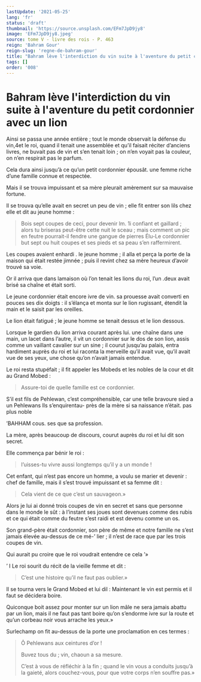 ```yaml
---
lastUpdate: '2021-05-25'
lang: 'fr'
status: 'draft'
thumbnail: 'https://source.unsplash.com/EFm7JpD9jy8'
image: 'EFm7JpD9jy8.jpeg'
source: tome V - livre des rois - P. 463
reign: 'Bahram Gour'
reign-slug: 'regne-de-bahram-gour'
title: "Bahram lève l'interdiction du vin suite à l'aventure du petit cordonnier avec un lion | Le Livre des Rois | Shâhnâmeh"
tags: []
order: '008'
---
```


# Bahram lève l'interdiction du vin suite à l'aventure du petit cordonnier avec un lion

Ainsi se passa une année entière ; tout le monde observait la défense du vin,4et le roi, quand il tenait une assemblée et qu’il faisait réciter d’anciens livres, ne buvait pas de vin et s’en tenait loin ; on n’en voyait pas la couleur, on n’en respirait pas le parfum.

Cela dura ainsi jusqu’à ce qu’un petit cordonnier épousât. une femme riche d’une famille connue et respectée.

Mais il se trouva impuissant et sa mère pleurait amèrement sur sa mauvaise fortune.

Il se trouva qu’elle avait en secret un peu de vin ; elle fit entrer son lils chez elle et dit au jeune homme :

> Bois sept coupes de ceci, pour devenir lm. 1i
confiant et gaillard ; alors tu briseras peut-être cette nuit le sceau ; mais comment un pic en feutre pourrait-il fendre une gangue de pierres Élu-Le cordonnier but sept ou huit coupes et ses pieds et sa peau s’en raffermirent.

Les coupes avaient enhardi
. le jeune homme ; il alla et perça la porte de la maison qui était restée jimnée ; puis il revint chez sa mère heureux d’avoir trouvé sa voie.

Or il arriva que dans lamaison où l’on tenait les lions du roi, l’un .deux avait brisé sa chaîne et était sorti.

Le jeune cordonnier était encore ivre de vin. sa prouesse avait converti en pouces ses dix doigts : il s’élança et monta sur le lion rugissant, étendit la main et le saisit par les oreilles.

Le lion était fatigué ; le jeune homme se tenait dessus et le lion dessous.

Lorsque le gardien du lion arriva courant après lui. une chaîne dans une main, un lacet dans l’autre, il vit un cordonnier sur le dos de son lion, assis comme un vaillant cavalier sur un sine ; il courut jusqu’au palais, entra hardiment auprès du roi et lui raconta la merveille qu’il avait vue, qu’il avait vue de ses yeux, une chose qu’on n’avait jamais entendue.

Le roi resta stupéfait ; il fit appeler les Mobeds et les nobles de la cour et dit au Grand Mobed :

> Assure-toi de quelle famille est ce cordonnier.

S’il est fils de Pehlewan, c’est compréhensible, car une telle bravoure sied a un Pehlewans Ils s’enquirentau-
près de la mère si sa naissance n’était. pas plus noble

’BAHHAM cous. ses que sa profession.

La mère, après beaucoup de discours, courut auprès du roi et lui dit son secret.

Elle commença par bénir le roi :

> I’uisses-tu vivre aussi longtemps qu’il y a un monde !

Cet enfant, qui n’est pas encore un homme, a voulu se marier et devenir : chef de famille, mais il s’est trouvé impuissant et sa femme dit :

> Cela vient de ce que c’est un sauvageon.»

Alors je lui ai donné trois coupes de vin en secret et sans que personne dans le monde le sût : à l’instant ses joues sont devenues comme des rubis et ce qui était comme du feutre s’est raidi et est devenu comme un os.

Son grand-père était cordonnier, son père de même et notre famille ne s’est jamais élevée au-dessus de ce mé-’ lier ; il n’est de race que par les trois coupes de vin.

Qui aurait pu croire que le roi voudrait entendre ce cela ’»

’ I Le roi sourit du récit de la vieille femme et dit :

> C’est une histoire qu’il ne faut pas oublier.»

Il se tourna vers le Grand Mobed et lui dil : Maintenant le vin est permis et il faut se décidera boire.

Quiconque boit assez pour monter sur un lion mâle ne sera jamais abattu par un lion, mais il ne faut pas tant boire qu’on s’endorme ivre sur la route et qu’un corbeau noir vous arrache les yeux.»

Surlechamp on fit au-dessus de la porte une proclamation en ces termes :

> Ô Pehlewans aux ceintures d’or !
>
> Buvez tous du ; vin, chaoun a sa mesure.
>
> C’est à vous de réfléchir à la fin ; quand le vin vous a conduits jusqu’à la gaieté, alors couchez-vous, pour que votre corps n’en souffre pas.»
